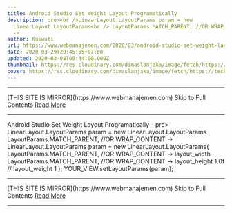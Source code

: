 ```yaml
---
title: Android Studio Set Weight Layout Programatically
description: pre><br />LinearLayout.LayoutParams param = new
  LinearLayout.LayoutParams<br /> LayoutParams.MATCH_PARENT, //OR WRAP_CONTENT
  ->
author: Kuswati
url: https://www.webmanajemen.com/2020/03/android-studio-set-weight-layout.html
date: 2020-03-29T20:45:55+07:00
updated: 2020-03-08T09:44:00.000Z
thumbnail: https://res.cloudinary.com/dimaslanjaka/image/fetch/https://techcrunch.com/wp-content/uploads/2017/02/android-studio-logo.png?w=730&crop=1
cover: https://res.cloudinary.com/dimaslanjaka/image/fetch/https://techcrunch.com/wp-content/uploads/2017/02/android-studio-logo.png?w=730&crop=1
---
```


<hr/> [THIS SITE IS MIRROR](https://www.webmanajemen.com) Skip to Full Contents <a href="https://www.webmanajemen.com/2020/03/android-studio-set-weight-layout.html" rel="follow" class="button" id="read-more">Read More</a> <hr/> Android Studio Set Weight Layout Programatically - pre><br />LinearLayout.LayoutParams param = new LinearLayout.LayoutParams<br /> LayoutParams.MATCH_PARENT, //OR WRAP_CONTENT -> LinearLayout.LayoutParams param = new LinearLayout.LayoutParams(
    LayoutParams.MATCH_PARENT, //OR WRAP_CONTENT -> layout_width
    LayoutParams.MATCH_PARENT, //OR WRAP_CONTENT -> layout_height
    1.0f // layout_weight 1
);
YOUR_VIEW.setLayoutParams(param); <hr/> [THIS SITE IS MIRROR](https://www.webmanajemen.com) Skip to Full Contents <a href="https://www.webmanajemen.com/2020/03/android-studio-set-weight-layout.html" rel="follow" class="button" id="read-more">Read More</a> <hr/>